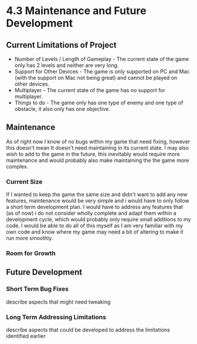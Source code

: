 # 4.3 Maintenance and Future Development

## Current Limitations of Project

* Number of Levels / Length of Gameplay - The current state of the game only has 2 levels and neither are very long.
* Support for Other Devices - The game is only supported on PC and Mac (with the support on Mac not being great) and cannot be played on other devices.
* Multiplayer - The current state of the game has no support for multiplayer.&#x20;
* Things to do - The game only has one type of enemy and one type of obstacle, it also only has one objective.



## Maintenance

As of right now I know of no bugs within my game that need fixing, however this doesn't mean It doesn't need maintaining in its current state. I may also wish to add to the game in the future, this inevitably would require more maintenance and would probably also make maintaining the the game more complex.

### Current Size

If I wanted to keep the game the same size and didn't want to add any new features, maintenance would be very simple and i would have to only follow a short term development plan. I would have to address any features that (as of now) i do not consider wholly complete and adapt them within a development cycle, which would probably only require small additions to my code. I would be able to do all of this myself as I am very familiar with my own code and know where my game may need a bit of altering to make it run more smoothly.

### Room for Growth&#x20;



## Future Development

### Short Term Bug Fixes

describe aspects that might need tweaking

### Long Term Addressing Limitations

describe aspects that could be developed to address the limitations identified earlier
